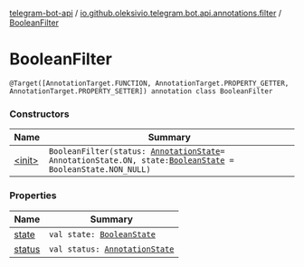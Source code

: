 [telegram-bot-api](../../index.md) / [io.github.oleksivio.telegram.bot.api.annotations.filter](../index.md) / [BooleanFilter](./index.md)

# BooleanFilter

`@Target([AnnotationTarget.FUNCTION, AnnotationTarget.PROPERTY_GETTER, AnnotationTarget.PROPERTY_SETTER]) annotation class BooleanFilter`

### Constructors

| Name | Summary |
|---|---|
| [&lt;init&gt;](-init-.md) | `BooleanFilter(status: `[`AnnotationState`](../../io.github.oleksivio.telegram.bot.api.model.annotation/-annotation-state/index.md)` = AnnotationState.ON, state: `[`BooleanState`](../../io.github.oleksivio.telegram.bot.api.model.annotation/-boolean-state/index.md)` = BooleanState.NON_NULL)` |

### Properties

| Name | Summary |
|---|---|
| [state](state.md) | `val state: `[`BooleanState`](../../io.github.oleksivio.telegram.bot.api.model.annotation/-boolean-state/index.md) |
| [status](status.md) | `val status: `[`AnnotationState`](../../io.github.oleksivio.telegram.bot.api.model.annotation/-annotation-state/index.md) |
